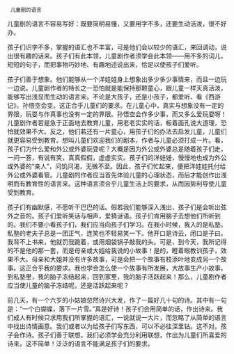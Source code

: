      儿童剧的语言 

   儿童剧的语言不容易写好：既要简明易懂，又要用字不多，还要生动活泼，很不好办。 

   孩子们识字不多，掌握的语汇也不丰富，可是他们会以较少的语汇，来回调动，说出很有趣的话来。孩子们有此本领，儿童剧作者须学会此本领——用不多的词儿，短短的句子，而把事物巧妙地、有趣地述说出来，恰足以使孩子们爱听。 

   孩子们善于想象。他们能够从一个洋娃娃身上想象出多少多少事情来，而且一边玩一边说。儿童剧作者的特长之一恐怕就是能保持那颗童心，跟儿童一样天真活泼，能够写出浅显而生动的语言来。不论是大孩子，还是小孩子，都爱听、看《西游记》。孙悟空会变。这正合乎儿童们的要求。在儿童心中，真实与想象没有一定的界限，玩耍与作真事也没有一定的界限。孙悟空会作多少事，而又多么爱玩耍呀！儿童剧作者若是急于正面地去教育儿童，用老老实实的话，板着面孔说大道理，恐怕就效果不大。反之，他们若还有一片童心，用孩子们的办法去启发儿童，儿童们就更容易受到教育。想叫儿童们欢迎我们的剧本，作者与儿童必须打成一片。看，孩子们为什么爱和外公或外婆玩耍呢？大概是因为外公或外婆总是随着孩子们走，一问一答，有说有笑，真真假假，虚虚实实。孩子们的洋娃娃，慢慢地也成为外公或外婆的“亲人”，问饥问渴，无微不至。因此，孩子们忙起来，便把洋娃娃托付给外公或外婆看管。儿童剧的作者应当首先体验儿童的心理状态，而后才能创作出浅明而有教育性的语言来。这种语言须合乎儿童生活上的要求，从而因势利导使儿童受到教育。 

   孩子们有幽默感，不愿听干巴巴的话。假若我们能够深入浅出，孩子们是会听出弦外之音的。孩子们爱听笑话与相声，爱猜谜语。孩子们肯用脑子去想他们所听到的。我们不要小看孩子们，我们应当向孩子们学习。在我小时候，我入的是私塾。私塾的老夫子总是一团正气，连笑也不轻易笑一下。他开口是诗云，闭口是子曰。我背不上书来，他就罚我跪着，或用烟袋锅子敲我的头。可是，到今天，我所记得的不是他的那一套，而是母亲或大姐给我说的小故事！是的，瞪着眼教训孩子，效果不大。母亲和大姐并没有许多故事，可是会把一个故事有枝添叶地变成另一个故事。这正合乎我的要求。我也学会怎么使一个故事有所发展，大故事生产小故事。到私塾里，我的脑子冻结起来，回到家里，我的脑子活跃起来！那么，儿童剧作者应当使儿童的脑子冻结呢，还是活跃起来呢？ 

   前几天，有一个六岁的小姑娘忽然诗兴大发，作了一篇好几十句的诗。其中有一句是：“一个白蝴蝶，落下一片雪。”真是好诗！孩子们会用简单的话，作出诗来。我们成人有时候只求用我们所掌握的语汇，一说就说一大片，而忽略了从简单的语言中找出诗情画意。我们或者以为给孩子们写东西，可以不必往深里钻。这不对。孩子会作诗。孩子们善于联想。我们必须学会充分利用联想，作出为儿童们所喜爱的诗来。这不简单！泛泛的语言不能满足孩子们的要求。 

